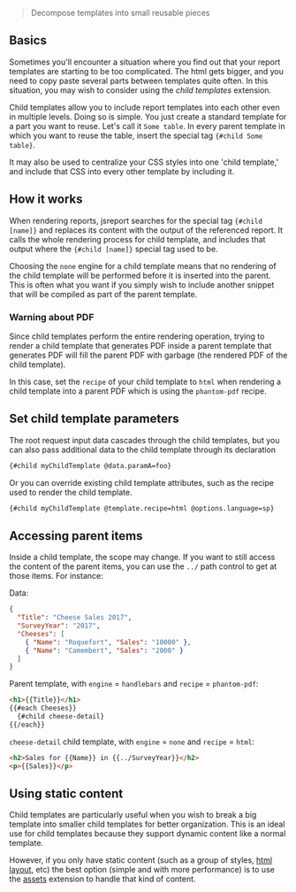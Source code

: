 > Decompose templates into small reusable pieces

## Basics
Sometimes you'll encounter a situation where you find out that your report templates are starting to be too complicated. The html gets bigger, and you need to copy paste several parts between templates quite often. In this situation, you may wish to consider using the _child templates_ extension.

Child templates allow you to include report templates into each other even in multiple levels. Doing so is simple. You just create a standard template for a part you want to reuse. Let's call it `Some table`. In every parent template in which you want to reuse the table, insert the special tag `{#child Some table}`.

It may also be used to centralize your CSS styles into one 'child template,' and include that CSS into every other template by including it.

## How it works
When rendering reports, jsreport searches for the special tag `{#child [name]}` and replaces its content with the output of the referenced report. It calls the whole rendering process for child template, and includes that output where the `{#child [name]}` special tag used to be.

Choosing the `none` engine for a child template means that no rendering of the child template will be performed before it is inserted into the parent. This is often what you want if you simply wish to include another snippet that will be compiled as part of the parent template.

### Warning about PDF
Since child templates perform the entire rendering operation, trying to render a child template that generates PDF inside a parent template that generates PDF will fill the parent PDF with garbage (the rendered PDF of the child template).

In this case, set the `recipe` of your child template to `html` when rendering a child template into a parent PDF which is using the `phantom-pdf` recipe.

## Set child template parameters
The root request input data cascades through the child templates, but you can also pass additional data to the child template through its declaration
```html
{#child myChildTemplate @data.paramA=foo}
```

Or you can override existing child template attributes, such as the recipe used to render the child template.
```html
{#child myChildTemplate @template.recipe=html @options.language=sp}
```

## Accessing parent items
Inside a child template, the scope may change. If you want to still access the content of the parent items, you can use the `../` path control to get at those items. For instance:

Data:
```json
{
  "Title": "Cheese Sales 2017",
  "SurveyYear": "2017",
  "Cheeses": [
    { "Name": "Roquefort", "Sales": "10000" },
    { "Name": "Camembert", "Sales": "2000" }
  ]
}
```

Parent template, with `engine` = `handlebars` and `recipe` = `phantom-pdf`:
```html
<h1>{{Title}}</h1>
{{#each Cheeses}}
  {#child cheese-detail}
{{/each}}
```

`cheese-detail` child template, with `engine` = `none` and `recipe` = `html`:
```html
<h2>Sales for {{Name}} in {{../SurveyYear}}</h2>
<p>{{Sales}}</p>
```

## Using static content
Child templates are particularly useful when you wish to break a big template into smaller child templates for better organization. This is an ideal use for child templates because they support dynamic content like a normal template.

However, if you only have static content (such as a group of styles, [html layout](https://jsreport.net/blog/template-layouts), etc) the best option (simple and with more performance) is to use the [assets](https://jsreport.net/learn/assets) extension to handle that kind of content.

